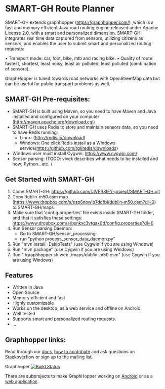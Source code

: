 # SMART-GH Route Planner

SMART-GH extends graphhopper (https://graphhopper.com/) ,which is a fast and memory efficient Java road routing engine released under Apache License 2.0, with a smart and personalized dimension. 
SMART-GH integrates real time data captured from sensors, utilizing citizens as sensors, and enables the user to submit smart and personalized routing requests:

•	Transport mode: car, foot, bike, mtb and racing bike.
•	Quality of route: fastest, shortest, least noisy, least air polluted, least polluted (combination of sensors).

GraphHopper is tuned towards road networks with OpenStreetMap data but can be useful for public transport problems as well.

SMART-GH Pre-requisites:
-----------------------
 
 * SMART-GH is built using Maven, so you need to have Maven and Java installed and configured on your computer (http://maven.apache.org/download.cgi)
 * SMART-GH uses Redis to store and maintain sensors data, so you need to have Redis running:
	- Linux: (http://redis.io/download)
	- Windows: One click Redis install as a Windows service(https://github.com/rgl/redis/downloads)
 * Windows user must install Cygwin: https://www.cygwin.com/
 * Sensor parsing: (TODO: vivek describes what needs to be installed and how; Python...etc. )
		
Get Started with SMART-GH
-------------------------

 1. Clone SMART-GH: https://github.com/DIVERSIFY-project/SMART-GH.git
 2. Copy dublin-m50.osm map (https://www.dropbox.com/s/ozo6nowib7dcfbj/dublin-m50.osm?dl=0) to SMART-GH/maps
 3. Make sure that 'config.properties' file exists inside SMART-GH folder, and that it satisfies these settings: https://www.dropbox.com/s/bsnkxc3vtgax0tf/config.properties?dl=0
 4. Run Sensor parsing Daemon:
	- Go to SMART-GH/sensor_processing
	- run "python process_sensor_data_daemon.py"
 5. Run "mvn install -DskipTests" (use Cygwin if you are using Windows)
 6. Run "mvn package" (use Cygwin if you are using Windows)
 5. Run "./graphhopper.sh web ./maps/dublin-m50.osm" (use Cygwin if you are using Windows)
 
Features
---------------

 * Written in Java
 * Open Source
 * Memory efficient and fast
 * Highly customizable
 * Works on the desktop, as a web service and offline on Android
 * Well tested
 * Supports smart and personalized routing requests.
 * ...
 
 
Graphhopper links:
-----------------
Read through our [docs](https://github.com/graphhopper/graphhopper/blob/master/docs/index.md), 
[how to contribute](https://github.com/graphhopper/graphhopper/blob/master/CONTRIBUTING.md) and 
ask questions on [Stackoverflow](http://stackoverflow.com/questions/tagged/graphhopper)
or sign up to the [mailing list](http://graphhopper.com/#developers).

Graphhoper [![Build Status](https://secure.travis-ci.org/graphhopper/graphhopper.png?branch=master)](http://travis-ci.org/graphhopper/graphhopper)

There are subprojects to make GraphHopper working on [Android](https://github.com/graphhopper/graphhopper/blob/master/docs/android/index.md) or 
as a [web application](https://github.com/graphhopper/graphhopper/tree/master/web).